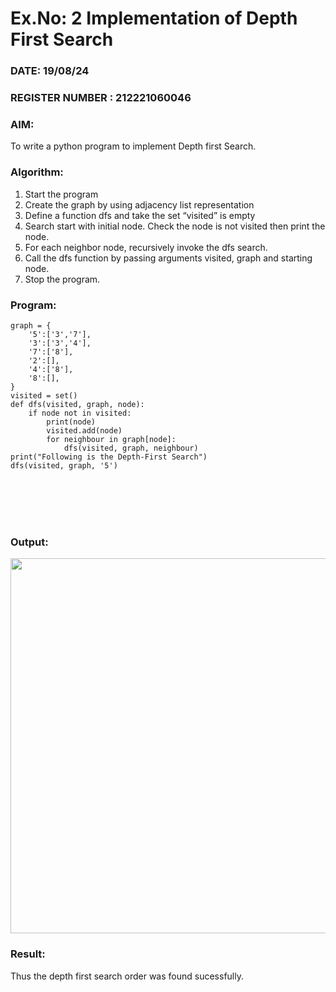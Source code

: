 # Ex.No: 2  Implementation of Depth First Search
### DATE: 19/08/24                                                                           
### REGISTER NUMBER : 212221060046
### AIM: 
To write a python program to implement Depth first Search. 
### Algorithm:
1. Start the program
2. Create the graph by using adjacency list representation
3. Define a function dfs and take the set “visited” is empty 
4. Search start with initial node. Check the node is not visited then print the node.
5. For each neighbor node, recursively invoke the dfs search.
6. Call the dfs function by passing arguments visited, graph and starting node.
7. Stop the program.
### Program:
```
graph = {
    '5':['3','7'],
    '3':['3','4'],
    '7':['8'],
    '2':[],
    '4':['8'],
    '8':[],
}
visited = set()
def dfs(visited, graph, node):
    if node not in visited:
        print(node)
        visited.add(node)
        for neighbour in graph[node]:
            dfs(visited, graph, neighbour)
print("Following is the Depth-First Search")
dfs(visited, graph, '5')
```


<br>
<br>
<br>
<br>

### Output:
<img src="https://github.com/user-attachments/assets/750be3f8-d9e5-4575-8f4d-b067b0f1f773" width="600">

### Result:
Thus the depth first search order was found sucessfully.
